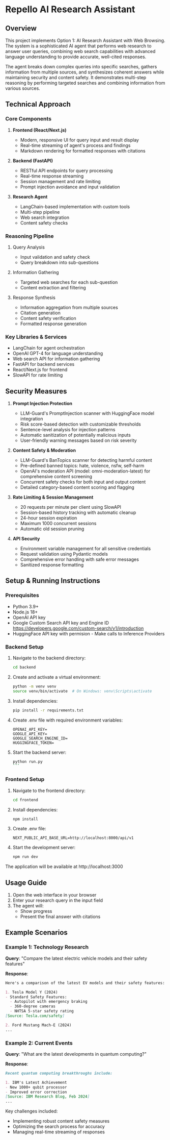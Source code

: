 # Repello AI Research Assistant

## Overview
This project implements Option 1: AI Research Assistant with Web Browsing. The system is a sophisticated AI agent that performs web research to answer user queries, combining web search capabilities with advanced language understanding to provide accurate, well-cited responses.

The agent breaks down complex queries into specific searches, gathers information from multiple sources, and synthesizes coherent answers while maintaining security and content safety. It demonstrates multi-step reasoning by performing targeted searches and combining information from various sources.

## Technical Approach

### Core Components
1. **Frontend (React/Next.js)**
   - Modern, responsive UI for query input and result display
   - Real-time streaming of agent's process and findings
   - Markdown rendering for formatted responses with citations

2. **Backend (FastAPI)**
   - RESTful API endpoints for query processing
   - Real-time response streaming
   - Session management and rate limiting
   - Prompt injection avoidance and input validation

3. **Research Agent**
   - LangChain-based implementation with custom tools
   - Multi-step pipeline
   - Web search integration
   - Content safety checks

### Reasoning Pipeline
1. Query Analysis
   - Input validation and safety check
   - Query breakdown into sub-questions
   
2. Information Gathering
   - Targeted web searches for each sub-question
   - Content extraction and filtering

3. Response Synthesis
   - Information aggregation from multiple sources
   - Citation generation
   - Content safety verification
   - Formatted response generation

### Key Libraries & Services
- LangChain for agent orchestration
- OpenAI GPT-4 for language understanding
- Web search API for information gathering
- FastAPI for backend services
- React/Next.js for frontend
- SlowAPI for rate limiting

## Security Measures

1. **Prompt Injection Protection**
   - LLM-Guard's PromptInjection scanner with HuggingFace model integration
   - Risk score-based detection with customizable thresholds
   - Sentence-level analysis for injection patterns
   - Automatic sanitization of potentially malicious inputs
   - User-friendly warning messages based on risk severity

2. **Content Safety & Moderation**
   - LLM-Guard's BanTopics scanner for detecting harmful content
   - Pre-defined banned topics: hate, violence, nsfw, self-harm
   - OpenAI's moderation API (model: omni-moderation-latest) for comprehensive content screening
   - Concurrent safety checks for both input and output content
   - Detailed category-based content scoring and flagging

3. **Rate Limiting & Session Management**
   - 20 requests per minute per client using SlowAPI
   - Session-based history tracking with automatic cleanup
   - 24-hour session expiration
   - Maximum 1000 concurrent sessions
   - Automatic old session pruning

4. **API Security**
   - Environment variable management for all sensitive credentials
   - Request validation using Pydantic models
   - Comprehensive error handling with safe error messages
   - Sanitized response formatting

## Setup & Running Instructions

### Prerequisites
- Python 3.9+
- Node.js 18+
- OpenAI API key
- Google Custom Search API key and Engine ID https://developers.google.com/custom-search/v1/introduction
- HuggingFace API key with permision - Make calls to Inference Providers

### Backend Setup
1. Navigate to the backend directory:
   ```bash
   cd backend
   ```

2. Create and activate a virtual environment:
   ```bash
   python -m venv venv
   source venv/bin/activate  # On Windows: venv\Scripts\activate
   ```

3. Install dependencies:
   ```bash
   pip install -r requirements.txt
   ```

4. Create .env file with required environment variables:
   ```
   OPENAI_API_KEY=
   GOOGLE_API_KEY=
   GOOGLE_SEARCH_ENGINE_ID=
   HUGGINGFACE_TOKEN=
   ```

5. Start the backend server:
   ````bash
   python run.py
   ```

### Frontend Setup
1. Navigate to the frontend directory:
   ```bash
   cd frontend
   ```

2. Install dependencies:
   ```bash
   npm install
   ```

3. Create .env file:
   ```
   NEXT_PUBLIC_API_BASE_URL=http://localhost:8000/api/v1
   ```

4. Start the development server:
   ```bash
   npm run dev
   ```

The application will be available at http://localhost:3000

## Usage Guide

1. Open the web interface in your browser
2. Enter your research query in the input field
3. The agent will:
   - Show progress
   - Present the final answer with citations

## Example Scenarios

### Example 1: Technology Research
**Query**: "Compare the latest electric vehicle models and their safety features"

**Response**:
```markdown
Here's a comparison of the latest EV models and their safety features:

1. Tesla Model Y (2024)
- Standard Safety Features:
  - Autopilot with emergency braking
  - 360-degree cameras
  - NHTSA 5-star safety rating
[Source: Tesla.com/safety]

2. Ford Mustang Mach-E (2024)
...
```

### Example 2: Current Events
**Query**: "What are the latest developments in quantum computing?"

**Response**:
```markdown
Recent quantum computing breakthroughs include:

1. IBM's Latest Achievement
- New 1000+ qubit processor
- Improved error correction
[Source: IBM Research Blog, Feb 2024]
...
```

Key challenges included:
- Implementing robust content safety measures
- Optimizing the search process for accuracy
- Managing real-time streaming of responses